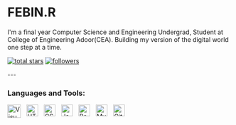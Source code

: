 # FEBIN.R

I'm a final year Computer Science and Engineering Undergrad, Student at College of Engineering Adoor(CEA).
Building my version of the digital world one step at a time.
<!-- Social badges section -->
<!-- Badges with custom icons - https://github.com/DenverCoder1/custom-icon-badges -->
<!-- View counter - https://github.com/DenverCoder1/Simple-View-Counter -->
<p align="left">
  <a href="https://github.com/febinreju?tab=repositories&sort=stargazers">
    <img alt="total stars" title="Total stars on GitHub" src="https://custom-icon-badges.demolab.com/github/stars/febinreju?color=55960c&style=for-the-badge&labelColor=488207&logo=star"/></a>
  <a href="https://github.com/febinreju?tab=followers">
    <img alt="followers" title="Follow me on Github" src="https://custom-icon-badges.demolab.com/github/followers/febinreju?color=236ad3&labelColor=1155ba&style=for-the-badge&logo=person-add&label=Follow&logoColor=white"/></a>

</p>
---



### Languages and Tools:

<img align="left" alt="Visual Studio Code" width="30px" src="https://cdn.jsdelivr.net/gh/devicons/devicon/icons/vscode/vscode-original.svg" style="padding-right:10px;" />
<img align="left" alt="HTML5" width="26px" src="https://cdn.jsdelivr.net/gh/devicons/devicon/icons/html5/html5-original.svg" style="padding-right:10px;" />
<img align="left" alt="CSS3" width="26px" src="https://cdn.jsdelivr.net/gh/devicons/devicon/icons/css3/css3-original.svg" style="padding-right:10px;" />
<img align="left" alt="JavaScript" width="26px" src="https://cdn.jsdelivr.net/gh/devicons/devicon/icons/javascript/javascript-original.svg" style="padding-right:10px;" />
<img align="left" alt="React" width="26px" src="https://cdn.jsdelivr.net/gh/devicons/devicon/icons/react/react-original.svg" style="padding-right:10px;" />
<img align="left" alt="MySQL" width="26px" src="https://cdn.jsdelivr.net/gh/devicons/devicon/icons/mysql/mysql-original.svg" style="padding-right:10px;" />
<img align="left" alt="Git" width="26px" src="https://cdn.jsdelivr.net/gh/devicons/devicon/icons/git/git-original.svg" style="padding-right:10px;" />


<br />
<br />
